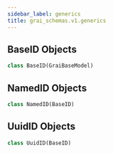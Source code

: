 ```yaml
---
sidebar_label: generics
title: grai_schemas.v1.generics
---
```


## BaseID Objects

```python
class BaseID(GraiBaseModel)
```



## NamedID Objects

```python
class NamedID(BaseID)
```



## UuidID Objects

```python
class UuidID(BaseID)
```
